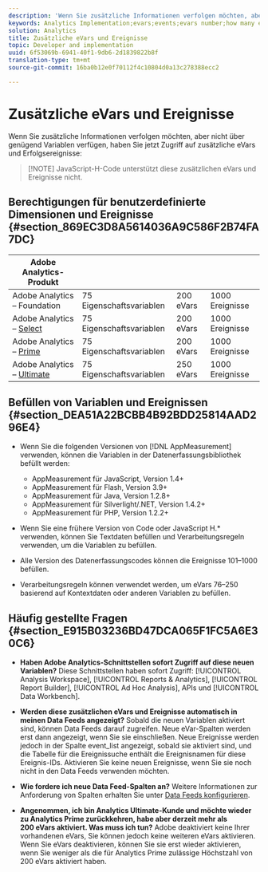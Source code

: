 ```yaml
---
description: 'Wenn Sie zusätzliche Informationen verfolgen möchten, aber nicht über genügend Variablen verfügen, haben Sie jetzt Zugriff auf zusätzliche eVars und Erfolgsereignisse '
keywords: Analytics Implementation;evars;events;evars number;how many evars;how many events
solution: Analytics
title: Zusätzliche eVars und Ereignisse
topic: Developer and implementation
uuid: 6f53069b-6941-40f1-9db6-2d1839822b8f
translation-type: tm+mt
source-git-commit: 16ba0b12e0f70112f4c10804d0a13c278388ecc2

---
```



# Zusätzliche eVars und Ereignisse

Wenn Sie zusätzliche Informationen verfolgen möchten, aber nicht über genügend Variablen verfügen, haben Sie jetzt Zugriff auf zusätzliche eVars und Erfolgsereignisse:

> [!NOTE] JavaScript-H-Code unterstützt diese zusätzlichen eVars und Ereignisse nicht.

## Berechtigungen für benutzerdefinierte Dimensionen und Ereignisse {#section_869EC3D8A5614036A9C586F2B74FA7DC}

| Adobe Analytics-Produkt |  |  |  |
|---|---|---|---|
| Adobe Analytics – Foundation | 75 Eigenschaftsvariablen | 200 eVars | 1000 Ereignisse |
| Adobe Analytics – [Select](https://www.adobe.com/data-analytics-cloud/analytics/select.html) | 75 Eigenschaftsvariablen | 200 eVars | 1000 Ereignisse |
| Adobe Analytics – [Prime](https://www.adobe.com/data-analytics-cloud/analytics/prime.html) | 75 Eigenschaftsvariablen | 200 eVars | 1000 Ereignisse |
| Adobe Analytics – [Ultimate](https://www.adobe.com/data-analytics-cloud/analytics/ultimate.html) | 75 Eigenschaftsvariablen | 250 eVars | 1000 Ereignisse |

## Befüllen von Variablen und Ereignissen {#section_DEA51A22BCBB4B92BDD25814AAD296E4}

* Wenn Sie die folgenden Versionen von [!DNL AppMeasurement] verwenden, können die Variablen in der Datenerfassungsbibliothek befüllt werden:

   * AppMeasurement für JavaScript, Version 1.4+
   * AppMeasurement für Flash, Version 3.9+
   * AppMeasurement für Java, Version 1.2.8+
   * AppMeasurement für Silverlight/.NET, Version 1.4.2+
   * AppMeasurement für PHP, Version 1.2.2+

* Wenn Sie eine frühere Version von Code oder JavaScript H.* verwenden, können Sie Textdaten befüllen und Verarbeitungsregeln verwenden, um die Variablen zu befüllen.
* Alle Version des Datenerfassungscodes können die Ereignisse 101–1000 befüllen.
* Verarbeitungsregeln können verwendet werden, um eVars 76–250 basierend auf Kontextdaten oder anderen Variablen zu befüllen.

## Häufig gestellte Fragen {#section_E915B03236BD47DCA065F1FC5A6E30C6}

* **Haben Adobe Analytics-Schnittstellen sofort Zugriff auf diese neuen Variablen?** Diese Schnittstellen haben sofort Zugriff: [!UICONTROL Analysis Workspace], [!UICONTROL Reports &amp; Analytics], [!UICONTROL Report Builder], [!UICONTROL Ad Hoc Analysis], APIs und [!UICONTROL Data Workbench].

* **Werden diese zusätzlichen eVars und Ereignisse automatisch in meinen Data Feeds angezeigt?** Sobald die neuen Variablen aktiviert sind, können Data Feeds darauf zugreifen. Neue eVar-Spalten werden erst dann angezeigt, wenn Sie sie einschließen. Neue Ereignisse werden jedoch in der Spalte event_list angezeigt, sobald sie aktiviert sind, und die Tabelle für die Ereignissuche enthält die Ereignisnamen für diese Ereignis-IDs. Aktivieren Sie keine neuen Ereignisse, wenn Sie sie noch nicht in den Data Feeds verwenden möchten.

* **Wie fordere ich neue Data Feed-Spalten an?** Weitere Informationen zur Anforderung von Spalten erhalten Sie unter [Data Feeds konfigurieren](https://marketing.adobe.com/resources/help/en_US/sc/clickstream/datafeeds_configure.html).

* **Angenommen, ich bin Analytics Ultimate-Kunde und möchte wieder zu Analytics Prime zurückkehren, habe aber derzeit mehr als 200 eVars aktiviert. Was muss ich tun?** Adobe deaktiviert keine Ihrer vorhandenen eVars, Sie können jedoch keine weiteren eVars aktivieren. Wenn Sie eVars deaktivieren, können Sie sie erst wieder aktivieren, wenn Sie weniger als die für Analytics Prime zulässige Höchstzahl von 200 eVars aktiviert haben.

